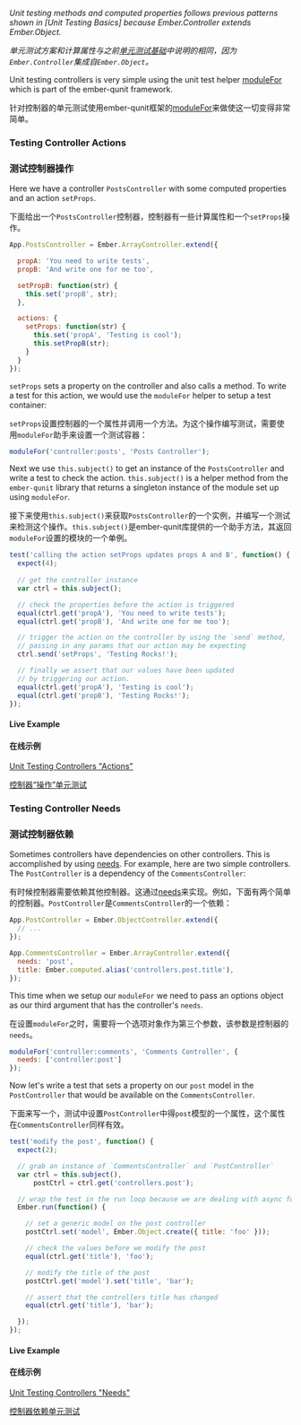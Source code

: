 _Unit testing methods and computed properties follows previous patterns shown 
in [Unit Testing Basics] because Ember.Controller extends Ember.Object._

_单元测试方案和计算属性与之前[单元测试基础]中说明的相同，因为`Ember.Controller`集成自`Ember.Object`。_

Unit testing controllers is very simple using the unit test helper 
[moduleFor](/guides/testing/unit) which is part of the ember-qunit framework.

针对控制器的单元测试使用ember-qunit框架的[moduleFor](/guides/testing/unit)来做使这一切变得非常简单。

### Testing Controller Actions

### 测试控制器操作

Here we have a controller `PostsController` with some computed properties and an 
action `setProps`.

下面给出一个`PostsController`控制器，控制器有一些计算属性和一个`setProps`操作。

```javascript
App.PostsController = Ember.ArrayController.extend({

  propA: 'You need to write tests',
  propB: 'And write one for me too',

  setPropB: function(str) {
    this.set('propB', str);
  },

  actions: {
    setProps: function(str) {
      this.set('propA', 'Testing is cool');
      this.setPropB(str);
    }
  }
});
```

`setProps` sets a property on the controller and also calls a method. To write a
test for this action, we would use the `moduleFor` helper to setup a test 
container:

`setProps`设置控制器的一个属性并调用一个方法。为这个操作编写测试，需要使用`moduleFor`助手来设置一个测试容器：

```javascript
moduleFor('controller:posts', 'Posts Controller');
```

Next we use `this.subject()` to get an instance of the `PostsController` and 
write a test to check the action. `this.subject()` is a helper method from the 
`ember-qunit` library that returns a singleton instance of the module set up 
using `moduleFor`.

接下来使用`this.subject()`来获取`PostsController`的一个实例，并编写一个测试来检测这个操作。`this.subject()`是ember-qunit库提供的一个助手方法，其返回`moduleFor`设置的模块的一个单例。

```javascript
test('calling the action setProps updates props A and B', function() {
  expect(4);
  
  // get the controller instance
  var ctrl = this.subject();

  // check the properties before the action is triggered
  equal(ctrl.get('propA'), 'You need to write tests');
  equal(ctrl.get('propB'), 'And write one for me too');

  // trigger the action on the controller by using the `send` method, 
  // passing in any params that our action may be expecting
  ctrl.send('setProps', 'Testing Rocks!');

  // finally we assert that our values have been updated 
  // by triggering our action.
  equal(ctrl.get('propA'), 'Testing is cool');
  equal(ctrl.get('propB'), 'Testing Rocks!');
});
```

#### Live Example

#### 在线示例

<a class="jsbin-embed" href="http://jsbin.com/sanaf/embed?output">Unit Testing 
Controllers "Actions"</a>

<a class="jsbin-embed" href="http://jsbin.com/sanaf/embed?output">控制器“操作”单元测试</a>

### Testing Controller Needs

### 测试控制器依赖

Sometimes controllers have dependencies on other controllers. This is 
accomplished by using [needs]. For example, here are two simple controllers. The
`PostController` is a dependency of the `CommentsController`:

有时候控制器需要依赖其他控制器。这通过[needs]来实现。例如，下面有两个简单的控制器。`PostController`是`CommentsController`的一个依赖：

```javascript
App.PostController = Ember.ObjectController.extend({
  // ...
});

App.CommentsController = Ember.ArrayController.extend({
  needs: 'post',
  title: Ember.computed.alias('controllers.post.title'),
});
```

This time when we setup our `moduleFor` we need to pass an options object as
our third argument that has the controller's `needs`.

在设置`moduleFor`之时，需要将一个选项对象作为第三个参数，该参数是控制器的`needs`。

```javascript
moduleFor('controller:comments', 'Comments Controller', {
  needs: ['controller:post']
});
```

Now let's write a test that sets a property on our `post` model in the 
`PostController` that would be available on the `CommentsController`.

下面来写一个，测试中设置`PostController`中得`post`模型的一个属性，这个属性在`CommentsController`同样有效。

```javascript
test('modify the post', function() {
  expect(2);

  // grab an instance of `CommentsController` and `PostController`
  var ctrl = this.subject(),
      postCtrl = ctrl.get('controllers.post');

  // wrap the test in the run loop because we are dealing with async functions
  Ember.run(function() {

    // set a generic model on the post controller
    postCtrl.set('model', Ember.Object.create({ title: 'foo' }));

    // check the values before we modify the post
    equal(ctrl.get('title'), 'foo');

    // modify the title of the post
    postCtrl.get('model').set('title', 'bar');

    // assert that the controllers title has changed
    equal(ctrl.get('title'), 'bar');

  });
});
```

#### Live Example

#### 在线示例

<a class="jsbin-embed" href="http://jsbin.com/busoz/embed?output">Unit Testing Controllers "Needs"</a>

<a class="jsbin-embed" href="http://jsbin.com/busoz/embed?output">控制器依赖单元测试</a>

<script src="http://static.jsbin.com/js/embed.js"></script>

[单元测试基础]: /guides/testing/unit-testing-basics
[needs]: /guides/controllers/dependencies-between-controllers
